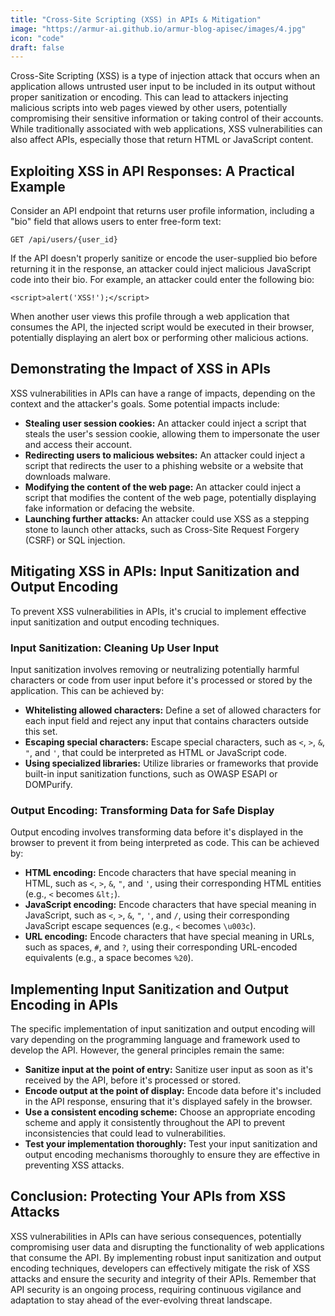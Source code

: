 ```yaml
---
title: "Cross-Site Scripting (XSS) in APIs & Mitigation"
image: "https://armur-ai.github.io/armur-blog-apisec/images/4.jpg"
icon: "code"
draft: false
---
```


Cross-Site Scripting (XSS) is a type of injection attack that occurs when an application allows untrusted user input to be included in its output without proper sanitization or encoding. This can lead to attackers injecting malicious scripts into web pages viewed by other users, potentially compromising their sensitive information or taking control of their accounts. While traditionally associated with web applications, XSS vulnerabilities can also affect APIs, especially those that return HTML or JavaScript content.

## Exploiting XSS in API Responses: A Practical Example

Consider an API endpoint that returns user profile information, including a "bio" field that allows users to enter free-form text:

```
GET /api/users/{user_id}
```

If the API doesn't properly sanitize or encode the user-supplied bio before returning it in the response, an attacker could inject malicious JavaScript code into their bio. For example, an attacker could enter the following bio:

```
<script>alert('XSS!');</script>
```

When another user views this profile through a web application that consumes the API, the injected script would be executed in their browser, potentially displaying an alert box or performing other malicious actions.

## Demonstrating the Impact of XSS in APIs

XSS vulnerabilities in APIs can have a range of impacts, depending on the context and the attacker's goals. Some potential impacts include:

* **Stealing user session cookies:** An attacker could inject a script that steals the user's session cookie, allowing them to impersonate the user and access their account.
* **Redirecting users to malicious websites:** An attacker could inject a script that redirects the user to a phishing website or a website that downloads malware.
* **Modifying the content of the web page:** An attacker could inject a script that modifies the content of the web page, potentially displaying fake information or defacing the website.
* **Launching further attacks:** An attacker could use XSS as a stepping stone to launch other attacks, such as Cross-Site Request Forgery (CSRF) or SQL injection.


## Mitigating XSS in APIs: Input Sanitization and Output Encoding

To prevent XSS vulnerabilities in APIs, it's crucial to implement effective input sanitization and output encoding techniques.

### Input Sanitization: Cleaning Up User Input

Input sanitization involves removing or neutralizing potentially harmful characters or code from user input before it's processed or stored by the application. This can be achieved by:

* **Whitelisting allowed characters:** Define a set of allowed characters for each input field and reject any input that contains characters outside this set.
* **Escaping special characters:** Escape special characters, such as `<`, `>`, `&`, `"`, and `'`, that could be interpreted as HTML or JavaScript code.
* **Using specialized libraries:** Utilize libraries or frameworks that provide built-in input sanitization functions, such as OWASP ESAPI or DOMPurify.


### Output Encoding: Transforming Data for Safe Display

Output encoding involves transforming data before it's displayed in the browser to prevent it from being interpreted as code. This can be achieved by:

* **HTML encoding:** Encode characters that have special meaning in HTML, such as `<`, `>`, `&`, `"`, and `'`, using their corresponding HTML entities (e.g., `<` becomes `&lt;`).
* **JavaScript encoding:** Encode characters that have special meaning in JavaScript, such as `<`, `>`, `&`, `"`, `'`, and `/`, using their corresponding JavaScript escape sequences (e.g., `<` becomes `\u003c`).
* **URL encoding:** Encode characters that have special meaning in URLs, such as spaces, `#`, and `?`, using their corresponding URL-encoded equivalents (e.g., a space becomes `%20`).


## Implementing Input Sanitization and Output Encoding in APIs

The specific implementation of input sanitization and output encoding will vary depending on the programming language and framework used to develop the API. However, the general principles remain the same:

* **Sanitize input at the point of entry:** Sanitize user input as soon as it's received by the API, before it's processed or stored.
* **Encode output at the point of display:** Encode data before it's included in the API response, ensuring that it's displayed safely in the browser.
* **Use a consistent encoding scheme:** Choose an appropriate encoding scheme and apply it consistently throughout the API to prevent inconsistencies that could lead to vulnerabilities.
* **Test your implementation thoroughly:** Test your input sanitization and output encoding mechanisms thoroughly to ensure they are effective in preventing XSS attacks.

## Conclusion: Protecting Your APIs from XSS Attacks

XSS vulnerabilities in APIs can have serious consequences, potentially compromising user data and disrupting the functionality of web applications that consume the API. By implementing robust input sanitization and output encoding techniques, developers can effectively mitigate the risk of XSS attacks and ensure the security and integrity of their APIs. Remember that API security is an ongoing process, requiring continuous vigilance and adaptation to stay ahead of the ever-evolving threat landscape. 